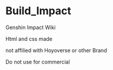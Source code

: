 # Build_Impact 

Genshin Impact Wiki 

Html and css made 

not affilied with Hoyoverse or other Brand

Do not use for commercial 
